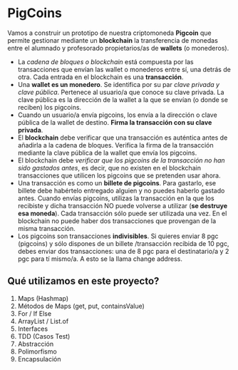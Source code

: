 # PigCoins
Vamos a construir un prototipo de nuestra criptomoneda **Pigcoin** que permite gestionar mediante un **blockchain** la transferencia de monedas entre el alumnado y profesorado propietarios/as de **wallets** (o monederos).

- La *cadena de bloques o blockchain* está compuesta por las transacciones que envían las wallet o monederos entre sí, una detrás de otra. Cada entrada en el blockchain es una **transacción**.
- Una **wallet es un monedero**. Se identifica por su par *clave privada y clave pública*. Pertenece al usuario/a que conoce su clave privada. La clave pública es la dirección de la wallet a la que se envían (o donde se reciben) los pigcoins.
- Cuando un usuario/a envía pigcoins, los envía a la dirección o clave pública de la wallet de destino. **Firma la transacción con su clave privada**.
- El **blockchain** debe verificar que una transacción es auténtica antes de añadirla a la cadena de bloques. Verifica la firma de la transacción mediante la clave pública de la wallet que envía los pigcoins.
- El blockchain debe *verificar que los pigcoins de la transacción no han sido gastados antes*, es decir, que no existen en el blockchain transacciones que utilicen los pigcoins que se pretenden usar ahora.
- Una transacción es como un **billete de pigcoins**. Para gastarlo, ese billete debe habértelo entregado alguien y no puedes haberlo gastado antes. Cuando envías pigcoins, utilizas la transacción en la que los recibiste y dicha transacción NO puede volverse a utilizar (**se destruye esa moneda**). Cada transacción sólo puede ser utilizada una vez. En el blockchain no puede haber dos transacciones que provengan de la misma transacción.
- Los pigcoins son transacciones **indivisibles**. Si quieres enviar 8 pgc (pigcoins) y sólo dispones de un billete /transacción recibida de 10 pgc, debes enviar dos transacciones: una de 8 pgc para el destinatario/a y 2 pgc para tí mismo/a. A esto se la llama change address.

## Qué utilizamos en este proyecto?

1. Maps (Hashmap)
2. Métodos de Maps (get, put, containsValue)
3. For / If Else
4. ArrayList / List.of
5. Interfaces
6. TDD (Casos Test)
7. Abstracción
8. Polimorfismo
9. Encapsulación
